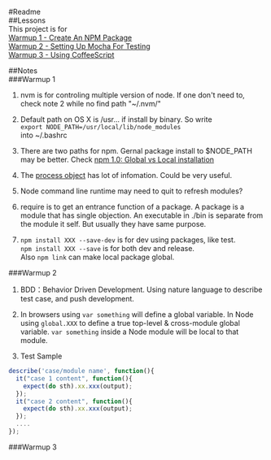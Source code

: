 #Readme  
##Lessons  
This project is for  
[Warmup 1 - Create An NPM Package](http://d.fork2.com/t/warmup-1-create-an-npm-package/141)  
[Warmup 2 - Setting Up Mocha For Testing](http://d.fork2.com/t/warmup-2-setting-up-mocha-for-testing/156)  
[Warmup 3 - Using CoffeeScript](http://d.fork2.com/t/warmup-3-using-coffeescript/167)

##Notes  
###Warmup 1
1. nvm is for controling multiple version of node. If one don't need to, check note 2 while no find path "~/.nvm/"  

2. Default path on OS X is /usr... if install by binary. So
write  
`export NODE_PATH=/usr/local/lib/node_modules`  
into ~/.bashrc  

3. There are two paths for npm. Gernal package install to $NODE_PATH may be better. Check [npm 1.0: Global vs Local installation](http://blog.nodejs.org/2011/03/23/npm-1-0-global-vs-local-installation)

4. The [process object](http://nodejs.org/api/process.html#process_process) has lot of infomation. Could be very useful.  

5. Node command line runtime may need to quit to refresh modules?  

6. require is to get an entrance function of a package. A package is a module that has single objection. An executable in ./bin is separate from the module it self. But usually they have same purpose.  

7. `npm install XXX --save-dev` is for dev using packages, like test.   
   `npm install XXX --save` is for both dev and release.   
   Also `npm link` can make local package global.   
     
###Warmup 2  
1. BDD：Behavior Driven Development. Using nature language to describe test case, and push development.  

2. In browsers using `var something` will define a global variable. In Node using `global.XXX` to define a true top-level & cross-module global variable. `var something` inside a Node module will be local to that module.  

3. Test Sample  
```js    
describe('case/module name', function(){  
  it("case 1 content", function(){  
    expect(do sth).xx.xxx(output);
  });
  it("case 2 content", function(){  
    expect(do sth).xx.xxx(output);
  });
  ....
});
```

###Warmup 3  

